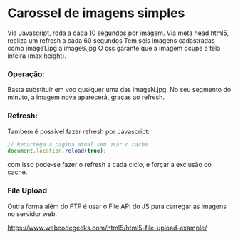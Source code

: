 # Carossel de imagens simples 

Via Javascript, roda a cada 10 segundos por imagem.
Via meta head html5, realiza um refresh a cada 60 segundos
Tem seis imagens cadastradas como image1.jpg a image6.jpg
O css garante que a imagem ocupe a tela inteira (max height).

### Operação:

Basta substituir em voo qualquer uma das imageN.jpg. 
No seu segmento do minuto, a imagem nova aparecerá, graças ao refresh.

### Refresh:

Também é possível fazer refresh por Javascript:
```javascript
// Recarrega a página atual sem usar o cache
document.location.reload(true);
```
com isso pode-se fazer o refresh a cada ciclo, e forçar a exclusão do cache.

### File Upload

Outra forma além do FTP é usar o File API do JS para carregar as imagens no servidor web.

https://www.webcodegeeks.com/html5/html5-file-upload-example/
